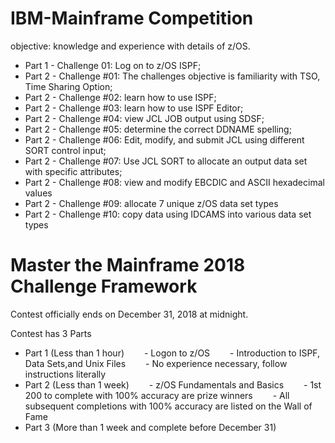 # IBM-Mainframe Competition
objective: knowledge and experience with details of z/OS.

- Part 1 - Challenge 01: Log on to z/OS ISPF; 
- Part 2 - Challenge #01: The challenges objective is familiarity with TSO, Time Sharing Option; 
- Part 2 - Challenge #02: learn how to use ISPF; 
- Part 2 - Challenge #03:  learn how to use ISPF Editor; 
- Part 2 - Challenge #04:  view JCL JOB output using SDSF; 
- Part 2 - Challenge #05: determine the correct DDNAME spelling; 
- Part 2 - Challenge #06: Edit, modify, and submit JCL using different SORT control input; 
- Part 2 - Challenge #07: Use JCL SORT to allocate an output data set with specific attributes; 
- Part 2 - Challenge #08: view and modify EBCDIC and ASCII hexadecimal values
- Part 2 - Challenge #09: allocate 7 unique z/OS data set types
- Part 2 - Challenge #10: copy data using IDCAMS into various data set types

# Master the Mainframe 2018 Challenge Framework 
Contest officially ends on December 31, 2018 at midnight.

Contest has 3 Parts

- Part 1 (Less than 1 hour)
  - Logon to z/OS
  - Introduction to ISPF, Data Sets,and Unix Files
  - No experience necessary, follow instructions literally
- Part 2 (Less than 1 week)
  - z/OS Fundamentals and Basics
  - 1st 200 to complete with 100% accuracy are prize winners
  - All subsequent completions with 100% accuracy are listed on the Wall of Fame
- Part 3 (More than 1 week and complete before December 31)
  


